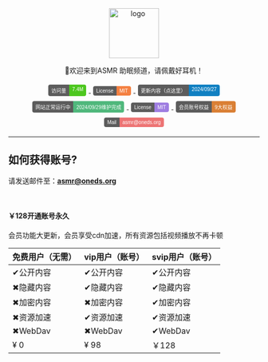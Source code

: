 <div align="center">
  <a href="https://iasmr.org"><img width="100px" alt="logo" src="https://image.oneds.org/asmr.svg"/></a>
  <p>🎵欢迎来到ASMR 助眠频道，请佩戴好耳机！</p>
<style>
    .badge {
        display: inline-flex;
        border-radius: 4px;
        font-family: Arial, sans-serif;
        font-size: 10px;
        overflow: hidden;
        margin: 5px;
    }
    .color {
        background-color: #5C5C5C;
        color: white;
        padding: 4px 6px;
    }
    .color1 {
        background-color: #4DC71F;
        color: white;
        padding: 4px 6px;
    }
    .color2 {
        background-color: #F48041;
        color: white;
        padding: 4px 6px;
    }
    .color3 {
        background-color: #1080C2;
        color: white;
        padding: 4px 6px;
    }
    .color4 {
        background-color: #50B87C;
        color: white;
        padding: 4px 6px;
    }
    .color5 {
        background-color: #9E7DE1;
        color: white;
        padding: 4px 6px;
    }
    .color6 {
        background-color: #DA8035;
        color: white;
        padding: 4px 6px;
    }
    .color7 {
        background-color: #ED7474;
        color: white;
        padding: 4px 6px;
    }
</style>
<div>
    <a href="https://iasmr.org/">
        <div class="badge">
            <div class="color">访问量</div>
            <div class="color1">7.4M</div>
        </div>
    </a>
    <a href="https://iasmr.org/">
        <div class="badge">
            <div class="color">License</div>
            <div class="color2">MIT</div>
        </div>
    </a>
    <a href="https://gitlab.com/mni.dashan/Notes/-/raw/main/Other/text/update.md">
        <div class="badge">
            <div class="color">更新内容（点这里）</div>
            <div class="color3">2024/09/27</div>
        </div>
    </a>
</div>
<div>
    <a href="">
        <div class="badge">
            <div class="color">网站正常运行中</div>
            <div class="color4">2024/09/29维护完成</div>
        </div>
    </a>
    <a href="https://iasmr.org/">
        <div class="badge">
            <div class="color">License</div>
            <div class="color5">MIT</div>
        </div>
    </a>
    <a href="https://iasmr.org/">
        <div class="badge">
            <div class="color">会员账号权益</div>
            <div class="color6">9大权益</div>
        </div>
    </a>
    <a href="mailto:asmr@oneds.org?subject=主题（请修改）&body=这里是邮件正文（请修改）">
        <div class="badge">
            <div class="color">Mail</div>
            <div class="color7">asmr@oneds.org</div>
        </div>
    </a>
</div>
</div>







---

## 如何获得账号?

 请发送邮件至：**asmr@oneds.org**

<br>

#### ￥128开通账号永久

会员功能大更新，会员享受cdn加速，所有资源包括视频播放不再卡顿



| 免费用户（无需） | vip用户（账号） | svip用户（账号） |
| ---------------- | --------------- | ---------------- |
| ✔公开内容        | ✔公开内容       | ✔公开内容        |
| ✖隐藏内容        | ✔隐藏内容       | ✔隐藏内容        |
| ✖加密内容        | ✖加密内容       | ✔加密内容        |
| ✖资源加速        | ✔资源加速       | ✔资源加速        |
| ✖WebDav          | ✖WebDav         | ✔WebDav          |
| ¥ 0              | ¥ 98            | ￥128            |
